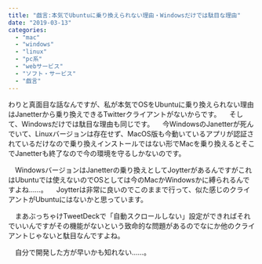 ```yaml
---
title: "戯言:本気でUbuntuに乗り換えられない理由・Windowsだけでは駄目な理由"
date: "2019-03-13"
categories: 
  - "mac"
  - "windows"
  - "linux"
  - "pc系"
  - "webサービス"
  - "ソフト・サービス"
  - "戯言"
---
```


わりと真面目な話なんですが、私が本気でOSをUbuntuに乗り換えられない理由はJanetterから乗り換えできるTwitterクライアントがないからです。 　そして、Windowsだけでは駄目な理由も同じです。 　今WindowsのJanetterが死んでいて、Linuxバージョンは存在せず、MacOS版も今動いているアプリが認証されているだけなので乗り換えインストールではない形でMacを乗り換えるとそこでJanetterも終了なので今の環境を守るしかないのです。

　WindowsバージョンはJanetterの乗り換えとしてJoytterがあるんですがこれはUbuntuでは使えないのでOSとしては今のMacかWindowsかに縛られるんですよね……。 　Joytterは非常に良いのでこのままで行って、似た感じのクライアントがUbuntuにはないかと思っています。

　まあぶっちゃけTweetDeckで「自動スクロールしない」設定ができればそれでいいんですがその機能がないという致命的な問題があるのでなにか他のクライアントじゃないと駄目なんですよね。

　自分で開発した方が早いかも知れない……。
